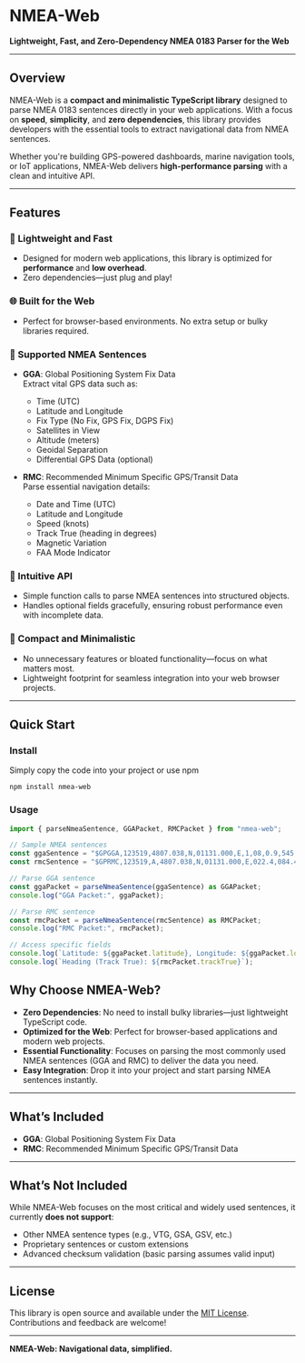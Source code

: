 # **NMEA-Web**

**Lightweight, Fast, and Zero-Dependency NMEA 0183 Parser for the Web**

---

## **Overview**

NMEA-Web is a **compact and minimalistic TypeScript library** designed to parse NMEA 0183 sentences directly in your web applications. With a focus on **speed**, **simplicity**, and **zero dependencies**, this library provides developers with the essential tools to extract navigational data from NMEA sentences.

Whether you're building GPS-powered dashboards, marine navigation tools, or IoT applications, NMEA-Web delivers **high-performance parsing** with a clean and intuitive API.

---

## **Features**

### **🚀 Lightweight and Fast**
- Designed for modern web applications, this library is optimized for **performance** and **low overhead**.
- Zero dependencies—just plug and play!

### **🌐 Built for the Web**
- Perfect for browser-based environments. No extra setup or bulky libraries required.

### **📡 Supported NMEA Sentences**
- **GGA**: Global Positioning System Fix Data  
  Extract vital GPS data such as:
    - Time (UTC)
    - Latitude and Longitude
    - Fix Type (No Fix, GPS Fix, DGPS Fix)
    - Satellites in View
    - Altitude (meters)
    - Geoidal Separation
    - Differential GPS Data (optional)

- **RMC**: Recommended Minimum Specific GPS/Transit Data  
  Parse essential navigation details:
    - Date and Time (UTC)
    - Latitude and Longitude
    - Speed (knots)
    - Track True (heading in degrees)
    - Magnetic Variation
    - FAA Mode Indicator

### **🔧 Intuitive API**
- Simple function calls to parse NMEA sentences into structured objects.
- Handles optional fields gracefully, ensuring robust performance even with incomplete data.

### **📖 Compact and Minimalistic**
- No unnecessary features or bloated functionality—focus on what matters most.
- Lightweight footprint for seamless integration into your web browser projects.

---

## **Quick Start**

### Install
Simply copy the code into your project or use npm
```shell
npm install nmea-web
```

### Usage
```typescript
import { parseNmeaSentence, GGAPacket, RMCPacket } from "nmea-web";

// Sample NMEA sentences
const ggaSentence = "$GPGGA,123519,4807.038,N,01131.000,E,1,08,0.9,545.4,M,46.9,M,,*47";
const rmcSentence = "$GPRMC,123519,A,4807.038,N,01131.000,E,022.4,084.4,230394,003.1,W*6A";

// Parse GGA sentence
const ggaPacket = parseNmeaSentence(ggaSentence) as GGAPacket;
console.log("GGA Packet:", ggaPacket);

// Parse RMC sentence
const rmcPacket = parseNmeaSentence(rmcSentence) as RMCPacket;
console.log("RMC Packet:", rmcPacket);

// Access specific fields
console.log(`Latitude: ${ggaPacket.latitude}, Longitude: ${ggaPacket.longitude}`);
console.log(`Heading (Track True): ${rmcPacket.trackTrue}`);
```

## **Why Choose NMEA-Web?**

- **Zero Dependencies**: No need to install bulky libraries—just lightweight TypeScript code.
- **Optimized for the Web**: Perfect for browser-based applications and modern web projects.
- **Essential Functionality**: Focuses on parsing the most commonly used NMEA sentences (GGA and RMC) to deliver the data you need.
- **Easy Integration**: Drop it into your project and start parsing NMEA sentences instantly.

---

## **What’s Included**

- **GGA**: Global Positioning System Fix Data
- **RMC**: Recommended Minimum Specific GPS/Transit Data

---

## **What’s Not Included**

While NMEA-Web focuses on the most critical and widely used sentences, it currently **does not support**:

- Other NMEA sentence types (e.g., VTG, GSA, GSV, etc.)
- Proprietary sentences or custom extensions
- Advanced checksum validation (basic parsing assumes valid input)

---

## **License**

This library is open source and available under the [MIT License](https://opensource.org/licenses/MIT). Contributions and feedback are welcome!

---

**NMEA-Web: Navigational data, simplified.**

